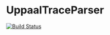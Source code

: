# UppaalTraceParser

[![Build Status](https://github.com/AsgerHB/UppaalTraceParser.jl/actions/workflows/CI.yml/badge.svg?branch=main)](https://github.com/AsgerHB/UppaalTraceParser.jl/actions/workflows/CI.yml?query=branch%3Amain)
